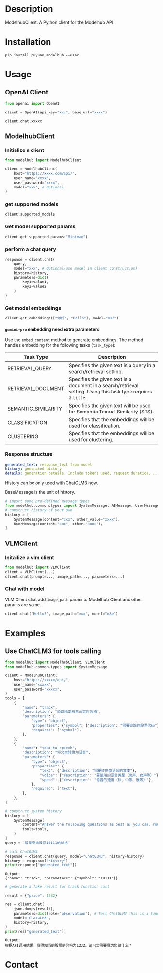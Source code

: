 # Description
ModelhubClient: A Python client for the Modelhub API

# Installation

```shell
pip install puyuan_modelhub --user
```


# Usage 

## OpenAI Client

```python
from openai import OpenAI

client = OpenAI(api_key="xxx", base_url="xxxx")

client.chat.xxxxx
```

## ModelhubClient

### Initialize a client
```python
from modelhub import ModelhubClient

client = ModelhubClient(
    host="https://xxxx.com/api/",
    user_name="xxxx",
    user_password="xxxx",
    model="xxx", # Optional
)
```

### get supported models

```python
client.supported_models
```

### Get model supported params

```python
client.get_supported_params("Minimax")
```

### perform a chat query
```python
response = client.chat(
    query,
    model="xxx", # Optional(use model in client construction)
    history=history,
    parameters=dict(
        key1=value1,
        key2=value2
    )
)
```

### Get model embeddings

```python
client.get_embeddings(["你好", "Hello"], model="m3e")
```

#### `gemini-pro` embedding need extra parameters

Use the `embed_content` method to generate embeddings. The method handles embedding for the following tasks (`task_type`):

|Task Type |	Description|
|----------|---------------|
|RETRIEVAL_QUERY |	Specifies the given text is a query in a search/retrieval setting.|
|RETRIEVAL_DOCUMENT	|Specifies the given text is a document in a search/retrieval setting. Using this task type requires a `title`. |
|SEMANTIC_SIMILARITY|	Specifies the given text will be used for Semantic Textual Similarity (STS).|
|CLASSIFICATION	|Specifies that the embeddings will be used for classification.|
|CLUSTERING	|Specifies that the embeddings will be used for clustering.|


### Response structure

```yaml
generated_text: response_text from model
history: generated history
details: generation details. Include tokens used, request duration, ...
```

History can be only used with ChatGLM3 now.

BaseMessage is the unit of history.

```python
# import some pre-defined message types
from modelhub.common.types import SystemMessage, AIMessage, UserMessage
# construct history of your own
history = [
    SystemMessage(content="xxx", other_value="xxxx"),
    UserMessage(content="xxx", other="xxxx"),
]
```
## VLMClient

### Initailize a vlm client
```python
from modelhub import VLMClient
client = VLMClient(...)
client.chat(prompt=..., image_path=..., parameters=...)
```

### Chat with model

VLM Client chat add `image_path` param to Modelhub Client and other params are same.

```python
client.chat("Hello?", image_path="xxx", model="m3e")
```

# Examples

## Use ChatCLM3 for tools calling

```python
from modelhub import ModelhubClient, VLMClient
from modelhub.common.types import SystemMessage

client = ModelhubClient(
    host="https://xxxxx/api/",
    user_name="xxxxx",
    user_password="xxxxx",
)
tools = [
    {
        "name": "track",
        "description": "追踪指定股票的实时价格",
        "parameters": {
            "type": "object",
            "properties": {"symbol": {"description": "需要追踪的股票代码"}},
            "required": ["symbol"],
        },
    },
    {
        "name": "text-to-speech",
        "description": "将文本转换为语音",
        "parameters": {
            "type": "object",
            "properties": {
                "text": {"description": "需要转换成语音的文本"},
                "voice": {"description": "要使用的语音类型（男声、女声等）"},
                "speed": {"description": "语音的速度（快、中等、慢等）"},
            },
            "required": ["text"],
        },
    },
]

# construct system history
history = [
    SystemMessage(
        content="Answer the following questions as best as you can. You have access to the following tools:",
        tools=tools,
    )
]
query = "帮我查询股票10111的价格"

# call ChatGLM3
response = client.chat(query, model="ChatGLM3", history=history)
history = response["history"]
print(response["generated_text"])
```
```shell
Output:
{"name": "track", "parameters": {"symbol": "10111"}}
```

```python
# generate a fake result for track function call

result = {"price": 1232}

res = client.chat(
    json.dumps(result),
    parameters=dict(role="observation"), # Tell ChatGLM3 this is a function call result
    model="ChatGLM3",
    history=history,
)
print(res["generated_text"])
```

```shell
Output:
根据API调用结果，我得知当前股票的价格为1232。请问您需要我为您做什么？
```
# Contact
